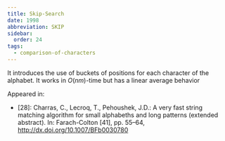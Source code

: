 ```yaml
---
title: Skip-Search
date: 1998
abbreviation: SKIP
sidebar:
  order: 24
tags:
  - comparison-of-characters
---
```


It introduces the use of buckets of positions for each character of the alphabet. It works in $O(nm)$-time but has a linear average behavior

Appeared in:

- [28]: Charras, C., Lecroq, T., Pehoushek, J.D.: A very fast string matching algorithm for small alphabeths and long patterns (extended abstract). In: Farach-Colton [41], pp. 55–64, http://dx.doi.org/10.1007/BFb0030780
